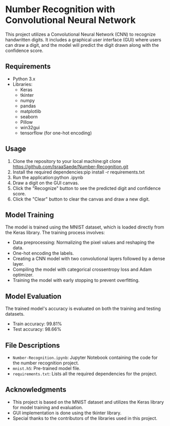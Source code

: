 # Number Recognition with Convolutional Neural Network

This project utilizes a Convolutional Neural Network (CNN) to recognize handwritten digits. It includes a graphical user interface (GUI) where users can draw a digit, and the model will predict the digit drawn along with the confidence score.

## Requirements

- Python 3.x
- Libraries:
  - Keras
  - tkinter
  - numpy
  - pandas
  - matplotlib
  - seaborn
  - Pillow
  - win32gui
  - tensorflow (for one-hot encoding)

## Usage

1. Clone the repository to your local machine:git clone <https://github.com/IsraaSaede/Number-Recognition.git>
2. Install the required dependencies:pip install -r requirements.txt
3. Run the application:python <Number-Recognition>.ipynb
4. Draw a digit on the GUI canvas.
5. Click the "Recognize" button to see the predicted digit and confidence score.
6. Click the "Clear" button to clear the canvas and draw a new digit.

## Model Training

The model is trained using the MNIST dataset, which is loaded directly from the Keras library. The training process involves:

- Data preprocessing: Normalizing the pixel values and reshaping the data.
- One-hot encoding the labels.
- Creating a CNN model with two convolutional layers followed by a dense layer.
- Compiling the model with categorical crossentropy loss and Adam optimizer.
- Training the model with early stopping to prevent overfitting.

## Model Evaluation

The trained model's accuracy is evaluated on both the training and testing datasets. 

- Train accuracy: 99.81%
- Test accuracy: 98.66%

## File Descriptions

- `Number-Recognition.ipynb`: Jupyter Notebook containing the code for the number recognition project.
- `mnist.h5`: Pre-trained model file.
- `requirements.txt`: Lists all the required dependencies for the project.

## Acknowledgments

- This project is based on the MNIST dataset and utilizes the Keras library for model training and evaluation.
- GUI implementation is done using the tkinter library.
- Special thanks to the contributors of the libraries used in this project.

